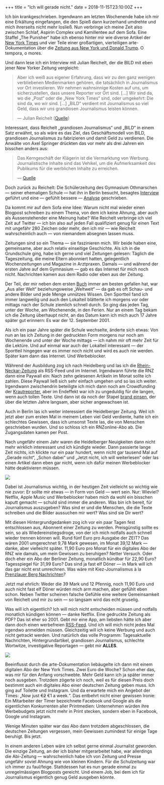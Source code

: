 +++
title = "Ich will gerade nicht."
date = 2018-11-15T23:10:00Z
+++

Ich bin krankgeschrieben. Irgendwann am letzten Wochenende habe ich mir eine Erkältung eingefangen, die den Spieß dann kurzerhand umdrehte und mich ihrerseits nicht mehr losließ. Nun verbringe ich meine Zeit also zwischen Schlaf, Aspirin Complex und Kamillentee auf dem Sofa. Eine Staffel „The Punisher“ habe ich ebenso hinter mir wie diverse Artikel der [New York Times](https://www.nytimes.com) und vier Teile einer großartigen, vierteiligen arte-Dokumentation über die [Zeitung aus New York und Donald Trump](https://www.arte.tv/de/videos/075596-000-A/mission-wahrheit-die-new-york-times-und-donald-trump-1-4/). O tempora, o mores.

Und dann lese ich ein Interview mit Julian Reichelt, der die BILD mit eben jener New Yorker Zeitung vergleicht:

> Aber ich weiß aus eigener Erfahrung, dass wir zu den ganz wenigen verbliebenen Medienmarken gehören, die tatsächlich in Journalismus vor Ort investieren. Wir nehmen wahnsinnige Kosten auf uns, um sicherzustellen, dass unsere Reporter vor Ort sind. [...] Wir sind da, wo die „Post“ oder die „New York Times“ sind, oder umgekehrt: Die sind da, wo wir sind. [...] „BILD“ verdient mit Journalismus so viel Geld, dass wir uns grandiosen Journalismus leisten können.
>
> — Julian Reichelt ([Quelle](https://go-public.jimdofree.com))

Interessant, dass Reichelt „grandiosen Journalismus“ und „BILD“ in einem Satz erwähnt, so als wäre es das Ziel, das Geschäftsmodell von BILD, grandiosen Journalismus zu fabrizieren und damit Geld zu verdienen. Die Anwälte von Axel Springer drückten das vor mehr als drei Jahren ein bisschen anders aus:

> Das Kerngeschäft der Klägerin ist die Vermarktung von Werbung. Journalistische Inhalte sind das Vehikel, um die Aufmerksamkeit des Publikums für die werblichen Inhalte zu erreichen.
>
> — [Quelle](https://www.golem.de/news/adblock-plus-axel-springer-sieht-journalismus-nur-als-vehikel-fuer-werbung-1509-116587.html)

Doch zurück zu Reichelt: Die Schülerzeitung des Gymnasium Othmarschen — seiner ehemaligen Schule — hat ihn in Berlin besucht, besagtes [Interview](https://go-public.jimdofree.com) geführt und eine — gefühlt bessere — [Analyse](https://go-public.jimdofree.com/die-innere-wahrheit-des-julian-reichelt/) geschrieben.

Da kommt mir auf dem Sofa eine Idee: Warum nicht mal wieder einen Blogpost schreiben zu einem Thema, von dem ich keine Ahnung, aber auch als Aussenstehender eine Meinung habe? Wie Reichelt verbringe ich viel Zeit auf Twitter — ich bin also auf jeden Fall qualifiziert genug für einen Text mit ungefähr 280 Zeichen oder mehr, den ich mir — wie Reichelt wahrscheinlich auch — von niemandem absegnen lassen muss.

Zeitungen sind so ein Thema — sie faszinieren mich. Wir beide haben eine, gemeinsame, aber auch relativ einseitige Geschichte. Als ich in die Grundschule ging, habe ich gerne und viel Zeitungen gelesen: Täglich die Tageszeitung, die meine Eltern abonniert hatten, gelegentlich Wochenzeitungen und Magazine in Arztpraxen. Damals — und während der ersten Jahre auf dem Gymnasium — gab es das Internet für mich noch nicht. Nachrichten kamen aus dem Radio oder eben aus der Zeitung.

Der Teil, der mir neben dem ersten [Buch](https://de.wikipedia.org/wiki/Zeitungsbuch) immer am besten gefallen hat, war „Aus aller Welt“ beziehungsweise „Weltweit“ — da gab es oft Schau- und andere Bilder und jede Menge unnützes Wissen. Den Sportteil fand ich immer langweilig und auch den Lokalteil blätterte ich morgens vor oder mittags nach der Schule ziemlich schnell durch. So ging das jeden Tag, unter der Woche, am Wochenende, in den Ferien. Nur an einem Tag bekam ich die Zeitung überhaupt nicht, an das Datum kann ich mich auch 17 Jahre später gut erinnern: Es war der 12. September 2001.

Als ich ein paar Jahre später die Schule wechselte, änderte sich etwas: Von nun an las ich Zeitung in der gedruckten Form morgens nur noch am Wochenende und unter der Woche mittags — ich nahm mir oft mehr Zeit für die Lektüre. Und auf einmal war auch der Lokalteil interessant — der Sportteil hingegen war es immer noch nicht und wird es auch nie werden. Später kam dann das Internet. Und Werbeblocker.

Während der Ausbildung zog ich nach Heidelberg und las ich die [Rhein-Neckar-Zeitung](https://www.rnz.de) als RSS-Feed und im Internet. Irgendwann führte die RNZ dann eine Paywall ein: Nach zehn gelesenen Artikeln im Monat sollte ich zahlen. Diese Paywall ließ sich sehr einfach umgehen und so las ich weiter. Irgendwann zwischendrin beteiligte ich mich dann noch am Crowdfunding der [Krautreporter](https://krautreporter.de), aber im Endeffekt war ich zu ungeduldig für die langen, wenn auch tollen Texte. Und dann ist da noch der Stapel [brand einsen](https://www.brandeins.de), der über die letzten Jahre langsam, aber sicher angewachsen ist.

Auch in Berlin las ich weiter interessiert die Heidelberger Zeitung. Weil ich jetzt aber zum ersten Mal in meinem Leben viel Geld verdiente, hatte ich ein schlechtes Gewissen, dass ich umsonst Texte las, die von Menschen geschrieben wurden. Und so schloss ich ein RNZonline-Abo ab. Die Zugangsdaten kamen per Post. 

Nach ungefähr einem Jahr waren die Heidelberger Neuigkeiten dann nicht mehr wirklich interessant und ich kündigte wieder. Dann passierte lange Zeit nichts, ich klickte nur ein paar hundert, wenn nicht gar tausend Mal auf „Gerade nicht“, „Schon dabei“ und „Jetzt nicht, ich will weiterlesen“ oder las einen Artikel dann eben gar nicht, wenn ich dafür meinen Werbeblocker hätte deaktivieren müssen.

![](/2018/ich-will-gerade-nicht/Gerade_nicht.jpeg)

Dabei ist Journalismus wichtig, in der heutigen Zeit vielleicht so wichtig wie nie zuvor: Er sollte mir etwas — in Form von Geld — wert sein. Nur: Wieviel? Netflix, Apple Music und Werbeblocker haben mich da wohl ein bisschen kaputt gemacht — schuld sind immer die anderen. Was bin ich bereit, für Journalismus auszugeben? Was sind er und die Menschen, die die Texte schreiben und die Bilder aussuchen mir wert? Was sind sie Dir wert?

Mit diesen Hintergrundgedanken zog ich vor ein paar Tagen fest entschlossen aus, Abonnent einer Zeitung zu werden. Preisgünstig sollte es sein, so als Wiedereinstiegsdroge, von der ich mich notfalls auch schnell wieder trennen können will. Rund fünf Euro pro Ausgabe der ZEIT? Das wären 2001 umgerechnet 9,78 Mark gewesen, im Monat 39,12 Mark — danke, aber vielleicht später. 11,90 Euro pro Monat für ein digitales Abo der RNZ wie damals, um mein Gewissen zu beruhigen? Netter Versuch. Oder doch eher ein Abo der Berliner Zeitung, monatlich kündbar für 22,90 Euro? Tagesspiegel für 31,99 Euro? Das sind ja fast elf Döner — in Mark will ich das gar nicht erst umrechnen. Was wäre mit Kiez-Journalismus à la [Prenzlauer Berg Nachrichten](https://www.prenzlauerberg-nachrichten.de)?

Jetzt mal ehrlich: Weder die 39 Mark und 12 Pfennig, noch 11,90 Euro und auch nicht fast elf Döner würden mich arm machen, aber gefühlt eben schon. Neben Twitter scheinen falsche Gefühle eine weitere Gemeinsamkeit von Reichelt und mir zu sein — so langsam wird das echt gruselig.

Was will ich eigentlich? Ich will mich nicht entscheiden müssen und notfalls monatlich kündigen können — danke Netflix. Eine gedruckte Zeitung als PDF? Das ist eher so 2001. Gebt mir eine App, am liebsten hätte ich aber dann doch einen werbefreien [RSS-Feed](https://de.wikipedia.org/wiki/RSS_(Web-Feed)). Und ich will mich nicht jedes Mal irgendwo anmelden müssen. Gleichzeitig will ich keine Werbung und auch nicht getrackt werden. Und natürlich das volle Programm: Tagesaktuelle Nachrichten, Hintergrundartikel, grandiosen Journalismus, schlechte Wortwitze, investigative Reportagen — gebt mir **ALLES**.

![](/2018/ich-will-gerade-nicht/NYT_Instagram.jpeg)

Beeinflusst durch die arte-Dokumentation liebäugelte ich dann mit einem digitalen Abo der New York Times. Zwei Euro die Woche? Schon eher das, was mir für den Anfang vorschwebte. Mehr Geld kann ich ja später immer noch ausgeben. Trotzdem zögerte ich noch, weil es für diesen Preis doch bestimmt auch ein digitales Abo einer deutschen Zeitung geben muss. Ich ging auf Toilette und Instagram. Und da erwartete mich ein Angebot der Times: „Now just <del>€2</del> €1 a week.“. Das entbehrt nicht einer gewissen Ironie: Ein Mitarbeiter der Timer bezeichnete Facebook und Google als die eigentlichen Konkurrenten aller Printmedien: Unternehmen würden ihre Werbebudgets jetzt nicht mehr in Print stecken, sondern eben in Facebook, Google und Instagram.

Wenige Minuten später war das Abo dann trotzdem abgeschlossen, die deutschen Zeitungen vergessen, mein Gewissen zumindest für einige Tage beruhigt. Bis jetzt.

In einem anderen Leben wäre ich selbst gerne einmal Journalist geworden. Die einzige Zeitung, an der ich bisher mitgerarbeitet habe, war allerdings die Abi-Zeitung — wahrscheinlich habe ich von Zeitung und Presse ungefähr soviel Ahnung wie von kleinen Kindern. Für die Schulzeitung war ich immer zu faul/feige. Stattdessen hat es nun gerade einmal zu unregelmässigen Blogposts gereicht. Und einem Job, bei dem ich für Journalismus eigentlich genug Geld ausgeben könnte.
